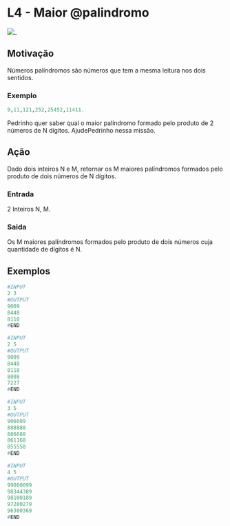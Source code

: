 # L4 - Maior @palindromo

![_](cover.jpg)

## Motivação

Números palíndromos são números que tem a mesma leitura nos dois sentidos.

### Exemplo

```py
9,11,121,252,25452,11411.
```

Pedrinho quer saber qual o maior palíndromo formado pelo produto de 2 números de N dígitos. AjudePedrinho nessa missão.

## Ação

Dado dois inteiros N e M, retornar os M maiores palíndromos formados pelo produto de dois números de N dígitos.

### Entrada

2 Inteiros N, M.

### Saida

Os M maiores palíndromos formados pelo produto de dois números cuja quantidade de dígitos é N.

## Exemplos

``` py
#INPUT
2 3
#OUTPUT
9009
8448
8118
#END
```

```py
#INPUT
2 5
#OUTPUT
9009
8448
8118
8008
7227
#END
```

```py
#INPUT
3 5
#OUTPUT
906609
888888
886688
861168
855558
#END
```

```py
#INPUT
4 5
#OUTPUT
99000099
98344389
98100189
97200279
96300369
#END

```
